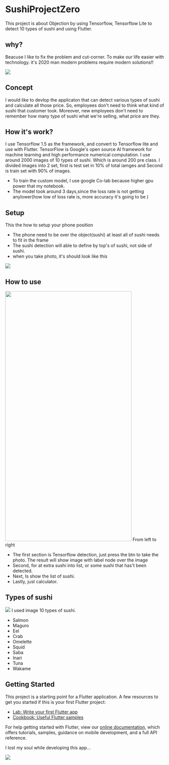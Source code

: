 # SushiProjectZero

This project is about Objection by using Tensorflow, Tensorflow Lite to detect 10 types of sushi and using Flutter.

## why?
Beacuse I like to fix the problem and cut-corner. To make our life easier with technology. it's 2020 man modern problems require modern solutions!!

<img src="https://media.giphy.com/media/9058ZMj6ooluP4UUPl/giphy.gif">

## Concept
I would like to devlop the applicaton that can detect various types of sushi and calculate all those price.
So, employees don't need to think what kind of sushi that customer took. 
Moreover, new employees don't need to remember how many type of sushi what we're selling, what price are they.

## How it's work?
I use Tensorflow 1.5 as the framework, and convert to Tensorflow lite and use with Flutter.
TensorFlow is Google's open source AI framework for machine learning and high performance numerical computation.
I use around 2000 images of 10 types of sushi. Which is around 200 pre class.
I divided images into 2 set, first is test set in 10% of total iamges and Second is train set with 90% of images.

- To train the custom model, I use google Co-lab because higher gpu power that my notebook.
- The model took around 3 days,since the loss rate is not getting anylower(how low of loss rate is, more accuracy it's going to be )

## Setup
This the how to setup your phone position
- The phone need to be over the object(sushi) at least all of sushi needs to fit in the frame
- The sushi detection will able to define by top's of sushi, not side of sushi. 
- when you take photo, it's should look like this
<img src="https://user-images.githubusercontent.com/39997819/114253739-9ada1780-99d5-11eb-9bc0-e4b80de8087b.jpg">

## How to use
<img src="https://user-images.githubusercontent.com/39997819/114254216-3f5d5900-99d8-11eb-87a6-7d63d5746db2.jpg" width="400" height="790">
From left to right

- The first section is Tensorflow detection, just press the btn to take the photo. The result will show image with label node over the image
- Second, for at extra sushi into list, or some sushi that has't been detected.
- Next, Is show the list of sushi.
- Lastly, just calculator.


## Types of sushi
<img src="https://user-images.githubusercontent.com/39997819/114253368-1aff7d80-99d4-11eb-972c-3533a406bf58.png">
I used image 10 types of sushi.

- Salmon
- Maguro
- Eel
- Crab
- Omelette
- Squid
- Saba
- Inari
- Tuna
- Wakame


## Getting Started
This project is a starting point for a Flutter application.
A few resources to get you started if this is your first Flutter project:


- [Lab: Write your first Flutter app](https://flutter.dev/docs/get-started/codelab)
- [Cookbook: Useful Flutter samples](https://flutter.dev/docs/cookbook)

For help getting started with Flutter, view our
[online documentation](https://flutter.dev/docs), which offers tutorials,
samples, guidance on mobile development, and a full API reference.

I lost my soul while developing this app...

<img src="https://media.giphy.com/media/zOvBKUUEERdNm/giphy.gif"  />